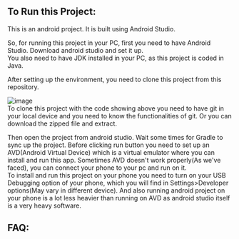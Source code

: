 ## To Run this Project:  
This is an android project. It is built using Android Studio.  

So, for running this project in your PC, first you need to have Android Studio. Download android studio and set it up.  
You also need to have JDK installed in your PC, as this project is coded in Java.  

After setting up the environment, you need to clone this project from this repository.  

![image](https://user-images.githubusercontent.com/52916568/148169064-d90ab83b-6713-4fdf-9011-ac6daa2b384d.png)  
To clone this project with the code showing above you need to have git in your local device and you need to know the functionalities of git. Or you can download the zipped 
file and extract.

Then open the project from android studio. Wait some times for Gradle to sync up the project. Before clicking run button you need to set up an AVD(Android Virtual Device)
which is a virtual emulator where you can install and run this app. Sometimes AVD doesn't work properly(As we've faced), you can connect your phone to your pc and run on it.  
To install and run this project on your phone you need to turn on your USB Debugging option of your phone, which you will find in Settings>Developer options(May vary in different device). And also running android project on your phone is a lot less heavier than running on AVD as android studio itself is a very heavy software.  


## FAQ:  



